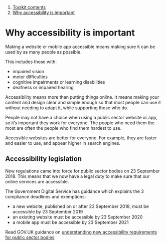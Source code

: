 1.  [Toolkit contents](contents)
2.  [Why accessibility is important](#)

# Why accessibility is important

Making a website or mobile app accessible means making sure it can be used by as many people as possible.

This includes those with:

*   impaired vision
*   motor difficulties
*   cognitive impairments or learning disabilities
*   deafness or impaired hearing

Accessibility means more than putting things online. It means making your content and design clear and simple enough so that most people can use it without needing to adapt it, while supporting those who do.

People may not have a choice when using a public sector website or app, so it’s important they work for everyone. The people who need them the most are often the people who find them hardest to use.

Accessible websites are better for everyone. For example, they are faster and easier to use, and appear higher in search engines.

## Accessibility legislation

New regulations came into force for public sector bodies on 23 September 2018. This means that we now have a legal duty to make sure that our online services are accessible.

The Government Digital Service has guidance which explains the 3 compliance deadlines and exemptions:

*   a new website, published on or after 23 September 2018, must be accessible by 23 September 2019
*   an existing website must be accessible by 23 September 2020
*   a mobile app must be accessible by 23 September 2021

Read GOV.UK guidance on [understanding new accessibility requirements for public sector bodies](https://www.gov.uk/guidance/accessibility-requirements-for-public-sector-websites-and-apps#procuring-an-accessible-website-or-app)